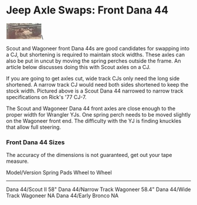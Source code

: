 # Jeep Axle Swaps: Front Dana 44

[![Cut Dana 44 front](/images/axle/updates/d44sf_.jpg)](/images/axle/updates/d44sf.jpg)\

Scout and Wagoneer front Dana 44s are good candidates for swapping into a CJ, but shortening is required to maintain stock widths. These axles can also be put in uncut by moving the spring perches outside the frame. An article below discusses doing this with Scout axles on a CJ.

If you are going to get axles cut, wide track CJs only need the long side shortened. A narrow track CJ would need both sides shortened to keep the stock width. Pictured above is a Scout Dana 44 narrowed to narrow track specifications on Rick\'s \'77 CJ-7.

The Scout and Wagoneer Dana 44 front axles are close enough to the proper width for Wrangler YJs. One spring perch needs to be moved slightly on the Wagoneer front end. The difficulty with the YJ is finding knuckles that allow full steering.

### Front Dana 44 Sizes

The accuracy of the dimensions is not guaranteed, get out your tape measure.

  Model/Version                   Spring Pads   Wheel to Wheel
  ------------------------------- ------------- ----------------
  Dana 44/Scout II                              58\"
  Dana 44/Narrow Track Wagoneer                 58.4\"
  Dana 44/Wide Track Wagoneer                   NA
  Dana 44/Early Bronco                          NA
